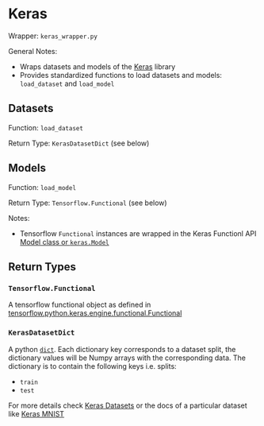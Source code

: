 # Keras

Wrapper: `keras_wrapper.py`

General Notes:

- Wraps datasets and models of the [Keras](https://keras.io/) library
- Provides standardized functions to load datasets and models: `load_dataset` and `load_model`

## Datasets

Function: `load_dataset`

Return Type: `KerasDatasetDict` (see below)

## Models

Function: `load_model`

Return Type: `Tensorflow.Functional` (see below)

Notes:

- Tensorflow `Functional` instances are wrapped in the Keras Functionl API [Model class or `keras.Model`](https://keras.io/api/models/model/)

## Return Types

### `Tensorflow.Functional`

A tensorflow functional object as defined in [tensorflow.python.keras.engine.functional.Functional](https://www.tensorflow.org/api_docs/python/tf/keras/Model#top_of_page)

### `KerasDatasetDict`

A python [`dict`](https://docs.python.org/3/tutorial/datastructures.html#dictionaries). Each dictionary key corresponds to a dataset split, the dictionary values will be Numpy arrays with the corresponding data. The dictionary is to contain the following keys i.e. splits:

- `train`
- `test`

For more details check [Keras Datasets](https://keras.io/api/datasets/) or the docs of a particular dataset like [Keras MNIST](https://keras.io/api/datasets/mnist/)
